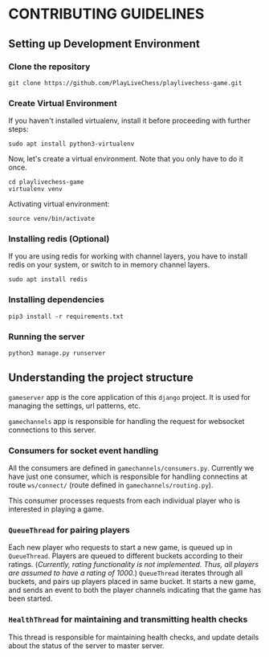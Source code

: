 # CONTRIBUTING GUIDELINES

## Setting up Development Environment

### Clone the repository

```shell
git clone https://github.com/PlayLiveChess/playlivechess-game.git
```

### Create Virtual Environment

If you haven't installed virtualenv, install it before proceeding with further steps:
```shell
sudo apt install python3-virtualenv
```
Now, let's create a virtual environment. Note that you only have to do it once.
```shell
cd playlivechess-game
virtualenv venv
```
Activating virtual environment:
```shell
source venv/bin/activate
```

### Installing redis (Optional)

If you are using redis for working with channel layers, you have to install redis on your system, or switch to in memory channel layers.

```shell
sudo apt install redis
```

### Installing dependencies

```shell
pip3 install -r requirements.txt
```

### Running the server

```
python3 manage.py runserver
```

## Understanding the project structure

`gameserver` app is the core application of this `django` project. It is used for managing the settings, url patterns, etc.

`gamechannels` app is responsible for handling the request for websocket connections to this server.

### Consumers for socket event handling

All the consumers are defined in `gamechannels/consumers.py`. Currently we have just one consumer, which is responsible for handling connectins at route `ws/connect/` (route defined in `gamechannels/routing.py`).

This consumer processes requests from each individual player who is interested in playing a game.

### `QueueThread` for pairing players

Each new player who requests to start a new game, is queued up in `QueueThread`. Players are queued to different buckets according to their ratings. (*Currently, rating functionality is not implemented. Thus, all players are assumed to have a rating of 1000.*) `QueueThread` iterates through all buckets, and pairs up players placed in same bucket. It starts a new game, and sends an event to both the player channels indicating that the game has been started.

### `HealthThread` for maintaining and transmitting health checks

This thread is responsible for maintaining health checks, and update details about the status of the server to master server.
